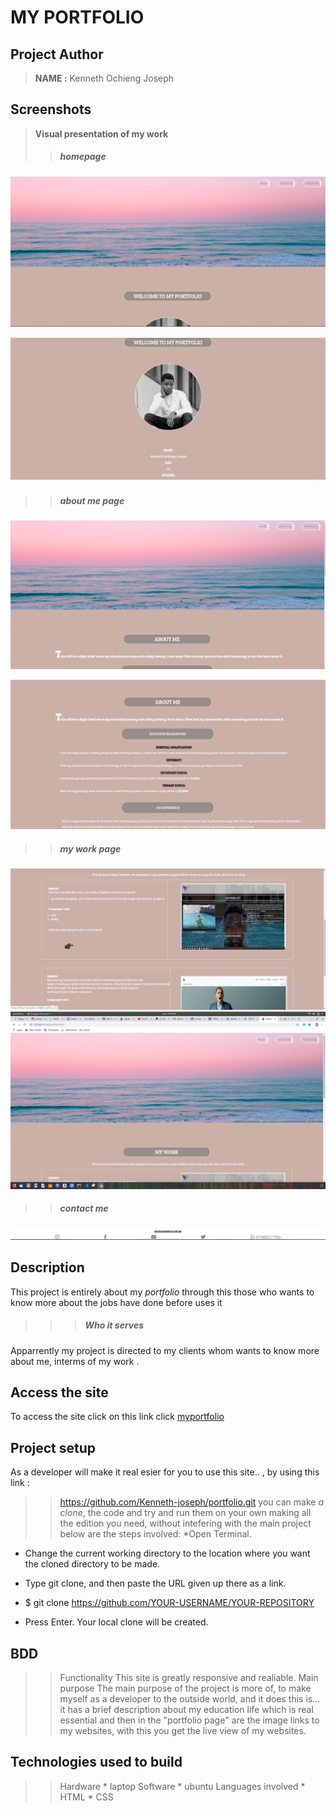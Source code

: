 # MY PORTFOLIO


## Project Author
> **NAME :** Kenneth Ochieng Joseph

## Screenshots
> **Visual presentation of my work**
 >>##### homepage
![this shows the home navigation bar](porrt2.png)

![this the home page body](port1.png)

 >> ##### about me page 
 ![this about me page nav](abouth.png)

 ![this is about me body](about.png)

 >> ##### my work page
 ![this shows image links to my websites](port.png)
 ![this the navbar of the above page](mywork.png)
 >> ##### contact me
 ![this shows my footer](nav.png)

 ## Description
 This project is entirely about my *portfolio* through this those who wants to know more about the jobs have done before uses it 
   >>> ##### Who it serves
 Apparrently my project is directed to my clients whom wants to know more about me, interms of my work .
 
 ## Access the site
  To access the site click on this link
  click [myportfolio](https://kenneth-joseph.github.io/portfolio/)

 ## Project setup
 As a developer will make it real esier for you to use this site.. , by using this link :
  >> https://github.com/Kenneth-joseph/portfolio.git
you can make *a clone*, the code and try and run them on your own making all the edition you need, without intefering with the main project
below are the steps involved:
  *Open Terminal.

  * Change the current working directory to the location where you want the cloned directory to be made.

  * Type git clone, and then paste the URL given up there as a link.

  * $ git clone https://github.com/YOUR-USERNAME/YOUR-REPOSITORY

  * Press Enter. Your local clone will be created.

  ## BDD
   >>Functionality
    This site is greatly responsive and realiable.
   >>Main purpose
   The main purpose of the project is more of, to make myself as a developer to the outside world,
   and it does this is... it has a brief description about my education life which is real essential and then in the "portfolio page" are the image links to my websites, with this you get the live view of my websites.

  ## Technologies used to build
   >>Hardware
    * laptop
   >>Software
    * ubuntu
   >>Languages involved
     * HTML
     * CSS
